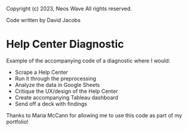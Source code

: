 Copyright (c) 2023, Neos Wave
All rights reserved.

Code written by David Jacobs

# Help Center Diagnostic

Example of the accompanying code of a diagnostic where I would: 
- Scrape a Help Center
- Run it through the preprocessing
- Analyze the data in Google Sheets
- Critique the UX/design of the Help Center
- Create accompanying Tableau dashboard
- Send off a deck with findings

Thanks to Maria McCann for allowing me to use this code as part of my portfolio!
